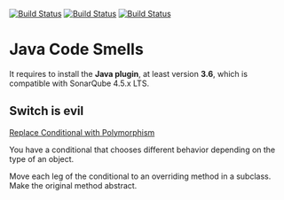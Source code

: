[![Build Status](https://travis-ci.org/ricardogarfe/sonar-java-code-smells.svg)](https://travis-ci.org/ricardogarfe/sonar-java-code-smells)
[![Build Status](https://snap-ci.com/ricardogarfe/sonar-java-code-smells/branch/master/build_image)](https://snap-ci.com/ricardogarfe/sonar-java-code-smells/branch/master)
[![Build Status](https://travis-ci.org/ricardogarfe/sonar-java-code-smells.svg?branch=master)](https://travis-ci.org/ricardogarfe/sonar-java-code-smells)

# Java Code Smells

It requires to install the **Java plugin**, at least version **3.6**, which is compatible with SonarQube 4.5.x LTS.

## Switch is evil

[Replace Conditional with Polymorphism](http://www.refactoring.com/catalog/replaceConditionalWithPolymorphism.html)

You have a conditional that chooses different behavior depending on the type of an object.

Move each leg of the conditional to an overriding method in a subclass. Make the original method abstract.
